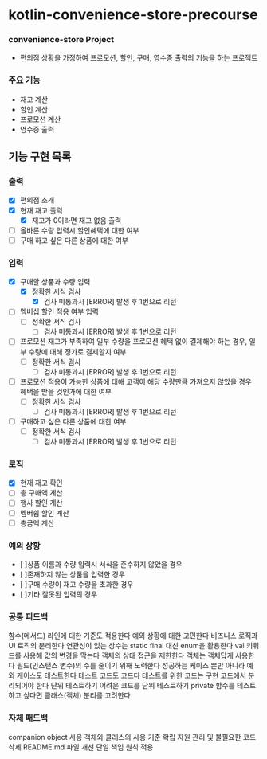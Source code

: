 # kotlin-convenience-store-precourse

### convenience-store Project

- 편의점 상황을 가정하여 프로모션, 할인, 구매, 영수증 출력의 기능을 하는 프로젝트

### 주요 기능

- 재고 계산
- 할인 계산
- 프로모션 계산
- 영수증 출력

## 기능 구현 목록

### 출력

- [x] 편의점 소개
- [x] 현재 재고 출력
    - [x] 재고가 0이라면 재고 없음 출력
- [ ] 올바른 수량 입력시 할인혜택에 대한 여부
- [ ] 구매 하고 싶은 다른 상품에 대한 여부

### 입력

- [x] 구매할 상품과 수량 입력
    - [x] 정확한 서식 검사
        - [x] 검사 미통과시 [ERROR] 발생 후 1번으로 리턴
- [ ] 멤버십 할인 적용 여부 입력
    - [ ] 정확한 서식 검사
        - [ ] 검사 미통과시 [ERROR] 발생 후 1번으로 리턴
- [ ] 프로모션 재고가 부족하여 일부 수량을 프로모션 혜택 없이 결제해야 하는 경우, 일부 수량에 대해 정가로 결제할지 여부
    - [ ] 정확한 서식 검사
        - [ ] 검사 미통과시 [ERROR] 발생 후 1번으로 리턴
- [ ] 프로모션 적용이 가능한 상품에 대해 고객이 해당 수량만큼 가져오지 않았을 경우 혜택을 받을 것인가에 대한 여부
    - [ ] 정확한 서식 검사
        - [ ] 검사 미통과시 [ERROR] 발생 후 1번으로 리턴
- [ ] 구매하고 싶은 다른 상품에 대한 여부
    - [ ] 정확한 서식 검사
        - [ ] 검사 미통과시 [ERROR] 발생 후 1번으로 리턴

### 로직

- [x] 현재 재고 확인
- [ ] 총 구매액 계산
- [ ] 행사 할인 계산
- [ ] 멤버쉽 할인 계산
- [ ] 총금액 계산

### 예외 상황

- [ ]상품 이름과 수량 입력시 서식을 준수하지 않았을 경우
- [ ]존재하지 않는 상품을 입력한 경우
- [ ]구매 수량이 재고 수량을 초과한 경우
- [ ]기타 잘못된 입력의 경우

### 공통 피드백

함수(메서드) 라인에 대한 기준도 적용한다
예외 상황에 대한 고민한다
비즈니스 로직과 UI 로직의 분리한다
연관성이 있는 상수는 static final 대신 enum을 활용한다
val 키워드를 사용해 값의 변경을 막는다
객체의 상태 접근을 제한한다
객체는 객체답게 사용한다
필드(인스턴스 변수)의 수를 줄이기 위해 노력한다
성공하는 케이스 뿐만 아니라 예외 케이스도 테스트한다
테스트 코드도 코드다
테스트를 위한 코드는 구현 코드에서 분리되어야 한다
단위 테스트하기 어려운 코드를 단위 테스트하기
private 함수를 테스트 하고 싶다면 클래스(객체) 분리를 고려한다

### 자체 패드백

companion object 사용
객체와 클래스의 사용 기준 확립
자원 관리 및 불필요한 코드 삭제
README.md 파일 개선
단일 책임 원칙 적용


